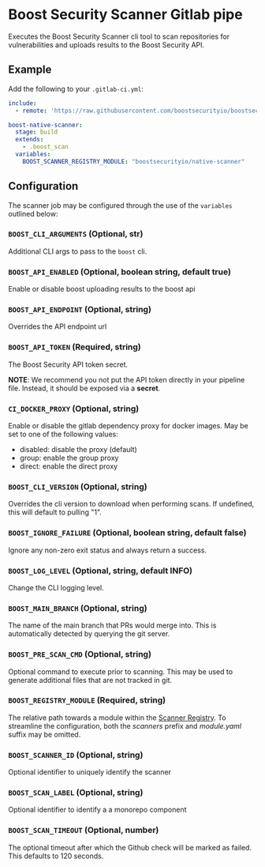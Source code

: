 # Boost Security Scanner Gitlab pipe

Executes the Boost Security Scanner cli tool to scan repositories for
vulnerabilities and uploads results to the Boost Security API.

## Example

Add the following to your `.gitlab-ci.yml`:

```yml
include:
  - remote: 'https://raw.githubusercontent.com/boostsecurityio/boostsec-scanner-gitlab/main/scanner.yml'

boost-native-scanner:
  stage: build
  extends:
    - .boost_scan
  variables:
    BOOST_SCANNER_REGISTRY_MODULE: "boostsecurityio/native-scanner"
```

## Configuration

The scanner job may be configured through the use of the `variables` outlined below:

### `BOOST_CLI_ARGUMENTS` (Optional, str)

Additional CLI args to pass to the `boost` cli.

### `BOOST_API_ENABLED` (Optional, boolean string, default true)

Enable or disable boost uploading results to the boost api

### `BOOST_API_ENDPOINT` (Optional, string)

Overrides the API endpoint url

### `BOOST_API_TOKEN` (Required, string)

The Boost Security API token secret.

**NOTE**: We recommend you not put the API token directly in your pipeline
file. Instead, it should be exposed via a **secret**.

### `CI_DOCKER_PROXY` (Optional, string)

Enable or disable the gitlab dependency proxy for docker images.
May be set to one of the following values:
- disabled: disable the proxy (default)
- group: enable the group proxy
- direct: enable the direct proxy

### `BOOST_CLI_VERSION` (Optional, string)

Overrides the cli version to download when performing scans. If undefined,
this will default to pulling "1".

### `BOOST_IGNORE_FAILURE` (Optional, boolean string, default false)

Ignore any non-zero exit status and always return a success.

### `BOOST_LOG_LEVEL` (Optional, string, default INFO)

Change the CLI logging level.

### `BOOST_MAIN_BRANCH` (Optional, string)

The name of the main branch that PRs would merge into. This is automatically
detected by querying the git server.

### `BOOST_PRE_SCAN_CMD` (Optional, string)

Optional command to execute prior to scanning. This may be used to generate
additional files that are not tracked in git.

### `BOOST_REGISTRY_MODULE` (Required, string)

The relative path towards a module within the [Scanner Registry](https://github.com/boostsecurityio/scanner-registry).
To streamline the configuration, both the _scanners_ prefix and _module.yaml_ suffix may be omitted.

### `BOOST_SCANNER_ID` (Optional, string)

Optional identifier to uniquely identify the scanner

### `BOOST_SCAN_LABEL` (Optional, string)

Optional identifier to identify a a monorepo component

### `BOOST_SCAN_TIMEOUT` (Optional, number)

The optional timeout after which the Github check will be marked as failed. This defaults to 120 seconds.

